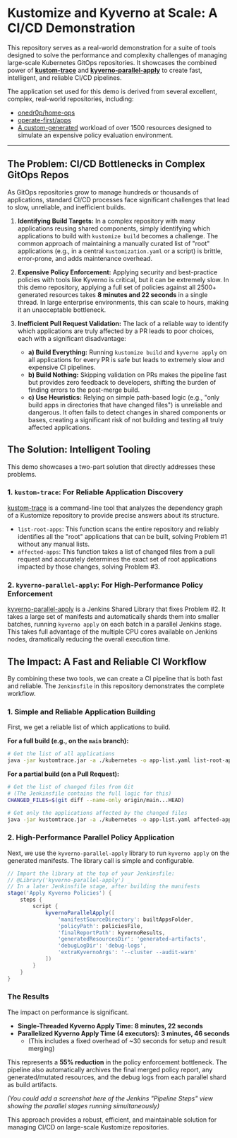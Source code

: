 # Kustomize and Kyverno at Scale: A CI/CD Demonstration

This repository serves as a real-world demonstration for a suite of tools designed to solve the performance and complexity challenges of managing large-scale Kubernetes GitOps repositories. It showcases the combined power of [**kustom-trace**](https://github.com/zucca-devops-tooling/kustom-trace) and [**kyverno-parallel-apply**](https://github.com/zucca-devops-tooling/kyverno-parallel-apply) to create fast, intelligent, and reliable CI/CD pipelines.

The application set used for this demo is derived from several excellent, complex, real-world repositories, including:

* [onedr0p/home-ops](https://github.com/onedr0p/home-ops)
* [operate-first/apps](https://github.com/operate-first/apps)
* [A custom-generated](https://github.com/zucca-devops-tooling/kustomize-at-scale-demo/blob/main/generate-expensive-apps.sh) workload of over 1500 resources designed to simulate an expensive policy evaluation environment.

---

## The Problem: CI/CD Bottlenecks in Complex GitOps Repos

As GitOps repositories grow to manage hundreds or thousands of applications, standard CI/CD processes face significant challenges that lead to slow, unreliable, and inefficient builds.

1.  **Identifying Build Targets:** In a complex repository with many applications reusing shared components, simply identifying which applications to build with `kustomize build` becomes a challenge. The common approach of maintaining a manually curated list of "root" applications (e.g., in a central `kustomization.yaml` or a script) is brittle, error-prone, and adds maintenance overhead.

2.  **Expensive Policy Enforcement:** Applying security and best-practice policies with tools like Kyverno is critical, but it can be extremely slow. In this demo repository, applying a full set of policies against all 2500+ generated resources takes **8 minutes and 22 seconds** in a single thread. In large enterprise environments, this can scale to hours, making it an unacceptable bottleneck.

3.  **Inefficient Pull Request Validation:** The lack of a reliable way to identify which applications are truly affected by a PR leads to poor choices, each with a significant disadvantage:
    * **a) Build Everything:** Running `kustomize build` and `kyverno apply` on all applications for every PR is safe but leads to extremely slow and expensive CI pipelines.
    * **b) Build Nothing:** Skipping validation on PRs makes the pipeline fast but provides zero feedback to developers, shifting the burden of finding errors to the post-merge build.
    * **c) Use Heuristics:** Relying on simple path-based logic (e.g., "only build apps in directories that have changed files") is unreliable and dangerous. It often fails to detect changes in shared components or bases, creating a significant risk of not building and testing all truly affected applications.

## The Solution: Intelligent Tooling

This demo showcases a two-part solution that directly addresses these problems.

### 1. `kustom-trace`: For Reliable Application Discovery

[kustom-trace](https://github.com/zucca-devops-tooling/kustom-trace) is a command-line tool that analyzes the dependency graph of a Kustomize repository to provide precise answers about its structure.

* `list-root-apps`: This function scans the entire repository and reliably identifies all the "root" applications that can be built, solving Problem #1 without any manual lists.
* `affected-apps`: This function takes a list of changed files from a pull request and accurately determines the exact set of root applications impacted by those changes, solving Problem #3.

### 2. `kyverno-parallel-apply`: For High-Performance Policy Enforcement

[kyverno-parallel-apply](https://github.com/zucca-devops-tooling/kyverno-parallel-apply) is a Jenkins Shared Library that fixes Problem #2. It takes a large set of manifests and automatically shards them into smaller batches, running `kyverno apply` on each batch in a parallel Jenkins stage. This takes full advantage of the multiple CPU cores available on Jenkins nodes, dramatically reducing the overall execution time.

## The Impact: A Fast and Reliable CI Workflow

By combining these two tools, we can create a CI pipeline that is both fast and reliable. The `Jenkinsfile` in this repository demonstrates the complete workflow.

### 1. Simple and Reliable Application Building

First, we get a reliable list of which applications to build.

**For a full build (e.g., on the `main` branch):**

```bash
# Get the list of all applications
java -jar kustomtrace.jar -a ./kubernetes -o app-list.yaml list-root-apps
```

**For a partial build (on a Pull Request):**

```bash
# Get the list of changed files from Git
# (The Jenkinsfile contains the full logic for this)
CHANGED_FILES=$(git diff --name-only origin/main...HEAD)

# Get only the applications affected by the changed files
java -jar kustomtrace.jar -a ./kubernetes -o app-list.yaml affected-apps $CHANGED_FILES
```

### 2. High-Performance Parallel Policy Application

Next, we use the `kyverno-parallel-apply` library to run `kyverno apply` on the generated manifests. The library call is simple and configurable.

```groovy
// Import the library at the top of your Jenkinsfile:
// @Library('kyverno-parallel-apply') _
// In a later Jenkinsfile stage, after building the manifests
stage('Apply Kyverno Policies') {
    steps {
        script {
            kyvernoParallelApply([
                'manifestSourceDirectory': builtAppsFolder,
                'policyPath': policiesFile,
                'finalReportPath': kyvernoResults,
                'generatedResourcesDir': 'generated-artifacts',
                'debugLogDir': 'debug-logs',
                'extraKyvernoArgs': '--cluster --audit-warn'
            ])
        }
    }
}
```

### The Results

The impact on performance is significant.

* **Single-Threaded Kyverno Apply Time:** **8 minutes, 22 seconds**
* **Parallelized Kyverno Apply Time (4 executors):** **3 minutes, 46 seconds**
    * (This includes a fixed overhead of ~30 seconds for setup and result merging)

This represents a **55% reduction** in the policy enforcement bottleneck. The pipeline also automatically archives the final merged policy report, any generated/mutated resources, and the debug logs from each parallel shard as build artifacts.

*(You could add a screenshot here of the Jenkins "Pipeline Steps" view showing the parallel stages running simultaneously)*

This approach provides a robust, efficient, and maintainable solution for managing CI/CD on large-scale Kustomize repositories.
